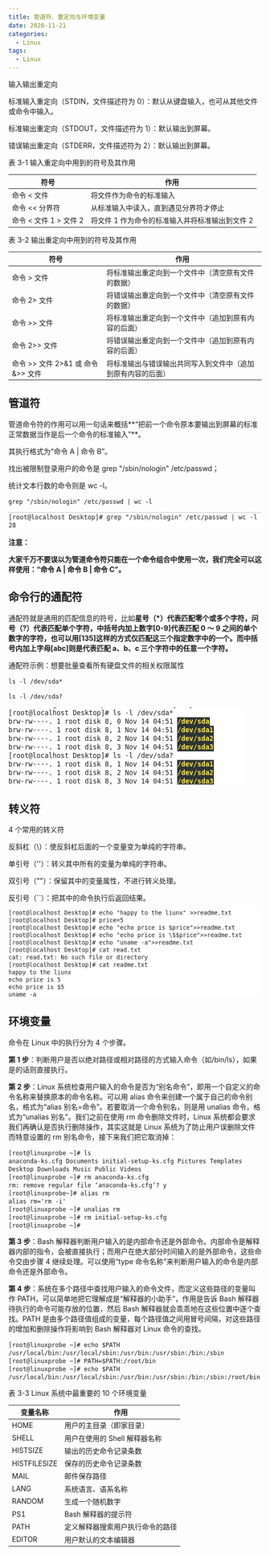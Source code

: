 ```yaml
---
title: 管道符、重定向与环境变量
date: 2020-11-21
categories:
  - Linux
tags:
  - Linux
---
```


输入输出重定向

标准输入重定向（STDIN，文件描述符为 0）：默认从键盘输入，也可从其他文件或命令中输入。

标准输出重定向（STDOUT，文件描述符为 1）：默认输出到屏幕。

错误输出重定向（STDERR，文件描述符为 2）：默认输出到屏幕。

表 3-1 输入重定向中用到的符号及其作用

| 符号                   | 作用                                            |
| ---------------------- | ----------------------------------------------- |
| 命令 < 文件            | 将文件作为命令的标准输入                        |
| 命令 << 分界符         | 从标准输入中读入，直到遇见分界符才停止          |
| 命令 < 文件 1 > 文件 2 | 将文件 1 作为命令的标准输入并将标准输出到文件 2 |

表 3-2 输出重定向中用到的符号及其作用

| 符号                               | 作用                                                         |
| ---------------------------------- | ------------------------------------------------------------ |
| 命令 > 文件                        | 将标准输出重定向到一个文件中（清空原有文件的数据）           |
| 命令 2> 文件                       | 将错误输出重定向到一个文件中（清空原有文件的数据）           |
| 命令 >> 文件                       | 将标准输出重定向到一个文件中（追加到原有内容的后面）         |
| 命令 2>> 文件                      | 将错误输出重定向到一个文件中（追加到原有内容的后面）         |
| 命令 >> 文件 2>&1 或 命令 &>> 文件 | 将标准输出与错误输出共同写入到文件中（追加到原有内容的后面） |

## 管道符

管道命令符的作用可以用一句话来概括**“把前一个命令原本要输出到屏幕的标准正常数据当作是后一个命令的标准输入”**。

其执行格式为“命令 A | 命令 B”。

找出被限制登录用户的命令是 grep "/sbin/nologin" /etc/passwd；

统计文本行数的命令则是 wc -l。

```
grep "/sbin/nologin" /etc/passwd | wc -l
```

![管道符示例](.\picture\管道符示例1.png)

**注意：**

**大家千万不要误以为管道命令符只能在一个命令组合中使用一次，我们完全可以这样使用：“命令 A | 命令 B | 命令 C”。**

## 命令行的通配符

通配符就是通用的匹配信息的符号，比如**星号（\*）代表匹配零个或多个字符，问号（?）代表匹配单个字符，中括号内加上数字[0-9]代表匹配 0 ～ 9 之间的单个数字的字符，也可以用[135]这样的方式仅匹配这三个指定数字中的一个。而中括号内加上字母[abc]则是代表匹配 a、b、c 三个字符中的任意一个字符。**

通配符示例：想要批量查看所有硬盘文件的相关权限属性

```
ls -l /dev/sda*
```

```
ls -l /dev/sda?
```

![通配符示例](.\picture\通配符示例1.png)

## 转义符

4 个常用的转义符

反斜杠（\）：使反斜杠后面的一个变量变为单纯的字符串。

单引号（''）：转义其中所有的变量为单纯的字符串。

双引号（""）：保留其中的变量属性，不进行转义处理。

反引号（``）：把其中的命令执行后返回结果。

![转义符示例](.\picture\转义符示例1.png)

## 环境变量

命令在 Linux 中的执行分为 4 个步骤。

**第 1 步**：判断用户是否以绝对路径或相对路径的方式输入命令（如/bin/ls），如果是的话则直接执行。

**第 2 步**：Linux 系统检查用户输入的命令是否为“别名命令”，即用一个自定义的命令名称来替换原本的命令名称。可以用 alias 命令来创建一个属于自己的命令别名，格式为“alias 别名=命令”。若要取消一个命令别名，则是用 unalias 命令，格式为“unalias 别名”。我们之前在使用 rm 命令删除文件时，Linux 系统都会要求我们再确认是否执行删除操作，其实这就是 Linux 系统为了防止用户误删除文件而特意设置的 rm 别名命令，接下来我们把它取消掉：

```
[root@linuxprobe ~]# ls
anaconda-ks.cfg Documents initial-setup-ks.cfg Pictures Templates
Desktop Downloads Music Public Videos
[root@linuxprobe ~]# rm anaconda-ks.cfg
rm: remove regular file ‘anaconda-ks.cfg’? y
[root@linuxprobe~]# alias rm
alias rm='rm -i'
[root@linuxprobe ~]# unalias rm
[root@linuxprobe ~]# rm initial-setup-ks.cfg
[root@linuxprobe ~]#
```

**第 3 步**：Bash 解释器判断用户输入的是内部命令还是外部命令。内部命令是解释器内部的指令，会被直接执行；而用户在绝大部分时间输入的是外部命令，这些命令交由步骤 4 继续处理。可以使用“type 命令名称”来判断用户输入的命令是内部命令还是外部命令。

**第 4 步**：系统在多个路径中查找用户输入的命令文件，而定义这些路径的变量叫作 PATH，可以简单地把它理解成是“解释器的小助手”，作用是告诉 Bash 解释器待执行的命令可能存放的位置，然后 Bash 解释器就会乖乖地在这些位置中逐个查找。PATH 是由多个路径值组成的变量，每个路径值之间用冒号间隔，对这些路径的增加和删除操作将影响到 Bash 解释器对 Linux 命令的查找。

```
[root@linuxprobe ~]# echo $PATH
/usr/local/bin:/usr/local/sbin:/usr/bin:/usr/sbin:/bin:/sbin
[root@linuxprobe ~]# PATH=$PATH:/root/bin
[root@linuxprobe ~]# echo $PATH
/usr/local/bin:/usr/local/sbin:/usr/bin:/usr/sbin:/bin:/sbin:/root/bin
```

表 3-3 Linux 系统中最重要的 10 个环境变量

| 变量名称     | 作用                             |
| ------------ | -------------------------------- |
| HOME         | 用户的主目录（即家目录）         |
| SHELL        | 用户在使用的 Shell 解释器名称    |
| HISTSIZE     | 输出的历史命令记录条数           |
| HISTFILESIZE | 保存的历史命令记录条数           |
| MAIL         | 邮件保存路径                     |
| LANG         | 系统语言、语系名称               |
| RANDOM       | 生成一个随机数字                 |
| PS1          | Bash 解释器的提示符              |
| PATH         | 定义解释器搜索用户执行命令的路径 |
| EDITOR       | 用户默认的文本编辑器             |
